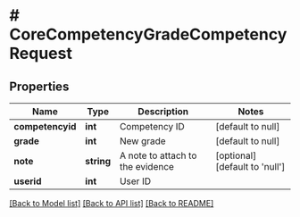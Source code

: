 # # CoreCompetencyGradeCompetencyRequest

## Properties

Name | Type | Description | Notes
------------ | ------------- | ------------- | -------------
**competencyid** | **int** | Competency ID | [default to null]
**grade** | **int** | New grade | [default to null]
**note** | **string** | A note to attach to the evidence | [optional] [default to 'null']
**userid** | **int** | User ID |

[[Back to Model list]](../../README.md#models) [[Back to API list]](../../README.md#endpoints) [[Back to README]](../../README.md)
